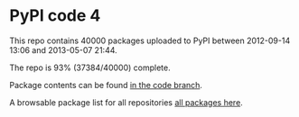 # PyPI code 4

This repo contains 40000 packages uploaded to PyPI between 
2012-09-14 13:06 and 2013-05-07 21:44.

The repo is 93% (37384/40000) complete.

Package contents can be found [in the code branch](https://github.com/pypi-data/pypi-mirror-4/tree/code/packages).

A browsable package list for all repositories [all packages here](https://pypi-data.github.io/website/repositories/pypi-mirror-4).


